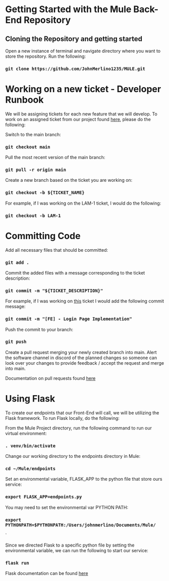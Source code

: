 # Getting Started with the Mule Back-End Repository

## Cloning the Repository and getting started

Open a new instance of terminal and navigate directory where you want to store the repository. Run the following:

### `git clone https://github.com/JohnMerlino1235/MULE.git`

# Working on a new ticket - Developer Runbook

We will be assigning tickets for each new feature that we will develop. To work on an assigned ticket from our project found [here](https://lams-eece.atlassian.net/jira/software/c/projects/LAM/boards/2), please do the following:

Switch to the main branch:
### `git checkout main`

Pull the most recent version of the main branch:
### `git pull -r origin main`

Create a new branch based on the ticket you are working on:
### `git checkout -b ${TICKET_NAME}`

For example, if I was working on the LAM-1 ticket, I would do the following:
### `git checkout -b LAM-1`

# Committing Code

Add all necessary files that should be committed:
### `git add .`

Commit the added files with a message corresponding to the ticket description:
### `git commit -m "${TICKET_DESCRIPTION}"`

For example, if I was working on [this](https://lams-eece.atlassian.net/jira/software/c/projects/LAM/boards/2?modal=detail&selectedIssue=LAM-1) ticket I would add the following commit message:
### `git commit -m "[FE] - Login Page Implementation"`

Push the commit to your branch:
### `git push`

Create a pull request merging your newly created branch into main. Alert the software channel in discord of the planned changes so someone can look over your changes to provide feedback / accept the request and merge into main.

Documentation on pull requests found [here](https://docs.github.com/en/desktop/contributing-and-collaborating-using-github-desktop/working-with-your-remote-repository-on-github-or-github-enterprise/creating-an-issue-or-pull-request)

# Using Flask

To create our endpoints that our Front-End will call, we will be utilizing the Flask framework. To run Flask locally, do the following:

From the Mule Project directory, run the following command to run our virtual environment:

### `. venv/bin/activate`

Change our working directory to the endpoints directory in Mule:
### `cd ~/Mule/endpoints`

Set an environmental variable, FLASK_APP to the python file that store ours service:
### `export FLASK_APP=endpoints.py`

You may need to set the environmental var PYTHON PATH:
### `export PYTHONPATH=$PYTHONPATH:/Users/johnmerlino/Documents/Mule/`
`

Since we directed Flask to a specific python file by setting the environmental variable, we can run the following to start our service:
### `flask run`

Flask documentation can be found [here](https://flask.palletsprojects.com/en/1.1.x/quickstart/)
